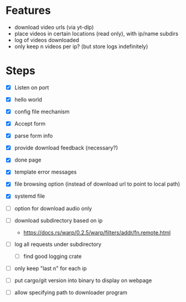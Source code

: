 # Features

* download video urls (via yt-dlp)
* place videos in certain locations (read only), with ip/name subdirs
* log of videos downloaded
* only keep n videos per ip? (but store logs indefinitely)

# Steps

* [x] Listen on port
* [x] hello world
* [x] config file mechanism
* [x] Accept form
* [x] parse form info
* [x] provide download feedback (necessary?)
* [x] done page
* [x] template error messages
* [x] file browsing option (instead of download url to point to local
      path)
* [x] systemd file
* [ ] option for download audio only
* [ ] download subdirectory based on ip
  * https://docs.rs/warp/0.2.5/warp/filters/addr/fn.remote.html
* [ ] log all requests under subdirectory
  * [ ] find good logging crate
* [ ] only keep "last n" for each ip
* [ ] put cargo/git version into binary to display on webpage
* [ ] allow specifying path to downloader program

